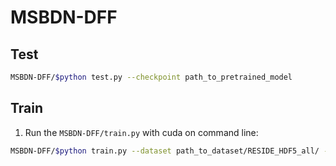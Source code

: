 # MSBDN-DFF


## Test

```bash
MSBDN-DFF/$python test.py --checkpoint path_to_pretrained_model
```

## Train


1. Run the ``MSBDN-DFF/train.py`` with cuda on command line: 
```bash
MSBDN-DFF/$python train.py --dataset path_to_dataset/RESIDE_HDF5_all/ --lr 1e-4 --batchSize 16 --model MSBDN-DFF-v1-1 --name MSBDN-DFF
```
